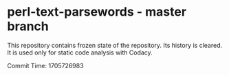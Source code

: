 # perl-text-parsewords - master branch

This repository contains frozen state of the repository.
Its history is cleared. It is used only for static code
analysis with Codacy.

Commit Time: 1705726983
